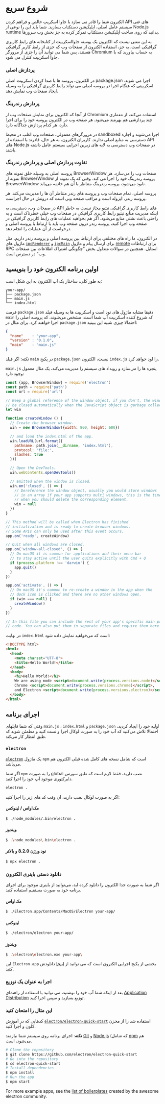 # شروع سریع

الکترون شما را قادر می سازد با جاوا اسکریپ خالص و فراهم کردن API های غنی سیستم عامل اصلی، اپلیکیشن دستکتاب بسازید. شما باید این را نوعی از Node.js runtime بدانید که روی ساخت اپلیکیشن دستکتاپ تمرکز کرده به جز بخش وب سرورها.

به این معنی نیست که الکترون یک پوسته جاوااسکریپت از کتابخانه های رابط کاربری گرافیکی است. به جز، استفاده الکترون از صفحات وب که جزی از رابط کاربر گرافیکی هستند، پس شما می توانید آن را جزی از مرورگر Chromium به حساب بیاورید که با جاوا اسکریپت کنترل می شود.

### پردازش اصلی

در الکترون، پروسه ها با صدا کردن اسکریپت اصلی package.json اجرا می شوند. اسکریپتی که هنگام اجرا در پروسه اصلی می تواند رابط کاربری گرافیکی را به وسیله ایجاد صفحات وب نمایش دهد.

### پردازش رندرینگ

از آنجا که الکترون برای نمایش صفحات وب از Chromium استفاده می‌کند، از معماری چند پردازشی هم بهرمند می‌شود. هر صفحه وب در الکترون پروسه خود را برای اجرا دارد، هر کدام پردازش جداگانه دارد.

در مرورگرهای معمولی، صفحات وب اغلب در محیط sandboxed اجرا می‌شوند و اجازه دسترسی به منابع اصلی ندارند. کاربران الکترون، به هر حال، قادرند با استفاده از API های Node.js در صفحات وب دسترسی به لایه های زیرین اجرایی سیستم عامل داشته باشند.

### تفاوت پردازش اصلی و پردازش رندرینگ

پروسه اصلی به وسیله خلق نمونه های BrowserWindow صفحات وب را می‌سازد. هر نمونه از BrowserWindow پروسه رندرینگ خود را اجرا می کند. وقتی که یک نمونه از BrowserWindow نابود می‌شود، پروسه رندرینگ متناظر با آن هم خاتمه می‌یابد.

پروسه اصلی، تمام صفحات وب و پروسه های رندر متناظر آن ها را مدیریت می‌کند. هر پروسه رندر، ایزوله است و مراقب صفحه وبی است که درونش در حال اجراست.

در صفحات وب، دسترسی به API های رابط کاربری گرافیکی نیتیو مجاز نیست به خاطر اینکه مدیریت منابع نیتیو رابط کاربری گرافیکی در صفحات وب خیلی خطرناک است و به راحتی باعث نشتی منابع می‌شود. اگر هم بخواهید عملیات های رابط کاربری گرافیکی در صفحه وب اجرا کنید، پروسه رندر درون صفحه وب باید با ارتباط با پروسه اصلی و درخواست از آن عملیات را انجام دهد.

در الکترون، ما راه های مختلفی برای ارتباط بین پروسه اصلی و پروسه رندر داریم. مثل ماژول های [`ipcRenderer`](../api/ipc-renderer.md) و [`ipcMain`](../api/ipc-main.md) برای ارسال پیام و ماژول [remote](../api/remote.md) برای ارتباطات RPC استایل. همچنین در سوالات متداول بخش "چگونگی اشتراک اطلاعات بین صفحات وب" در دسترس است.

## اولین برنامه الکترون خود را بنویسید

به طور کلی، ساختار یک آپ الکترون به این شکل است:

```text
your-app/
├── package.json
├── main.js
└── index.html
```

فرمت `package.json` دقیقا مشابه ماژول های نود است و اسکریپت ها به وسیله فیلد `main` که شروع کننده اسکریپت آپ شما است، مشخص می‌شوند، که پروسه اصلی را اجرا خواهند کرد. برای مثال در `package.json` احتمالا چیزی شبیه این ببینید:

```json
{
  "name"    : "your-app",
  "version" : "0.1.0",
  "main"    : "main.js"
}
```

نکته: اگر فیلد `main` در پکیج `package.json` نیست، الکترون `index.js` را لود خواهد کرد.

`main.js` پنجره ها را می‌سازد و رویداد های سیستم را مدیریت می‌کند، یک مثال معمول وجود دارد:

```javascript
const {app, BrowserWindow} = require('electron')
const path = require('path')
const url = require('url')

// Keep a global reference of the window object, if you don't, the window will
// be closed automatically when the JavaScript object is garbage collected.
let win

function createWindow () {
  // Create the browser window.
  win = new BrowserWindow({width: 800, height: 600})

  // and load the index.html of the app.
  win.loadURL(url.format({
    pathname: path.join(__dirname, 'index.html'),
    protocol: 'file:',
    slashes: true
  }))

  // Open the DevTools.
  win.webContents.openDevTools()

  // Emitted when the window is closed.
  win.on('closed', () => {
    // Dereference the window object, usually you would store windows
    // in an array if your app supports multi windows, this is the time
    // when you should delete the corresponding element.
    win = null
  })
}

// This method will be called when Electron has finished
// initialization and is ready to create browser windows.
// Some APIs can only be used after this event occurs.
app.on('ready', createWindow)

// Quit when all windows are closed.
app.on('window-all-closed', () => {
  // On macOS it is common for applications and their menu bar
  // to stay active until the user quits explicitly with Cmd + Q
  if (process.platform !== 'darwin') {
    app.quit()
  }
})

app.on('activate', () => {
  // On macOS it's common to re-create a window in the app when the
  // dock icon is clicked and there are no other windows open.
  if (win === null) {
    createWindow()
  }
})

// In this file you can include the rest of your app's specific main process
// code. You can also put them in separate files and require them here.
```

در نهایت `index.html` است که می‌خواهید نمایش داده شود:

```html
<!DOCTYPE html>
<html>
  <head>
    <meta charset="UTF-8">
    <title>Hello World!</title>
  </head>
  <body>
    <h1>Hello World!</h1>
    We are using node <script>document.write(process.versions.node)</script>,
    Chrome <script>document.write(process.versions.chrome)</script>,
    and Electron <script>document.write(process.versions.electron)</script>.
  </body>
</html>
```

## اجرای برنامه

وقتی که شما فایلهای `main.js` ، `index.html` و `package.json` اولیه خود را ایجاد کردید، احتمالا تلاش می‌کنید که آپ خود را به صورت لوکال اجرا و تست کنید و مطمئن شوید که طبق انتظار کار می‌کند.

### `electron`

[`electron`](https://github.com/electron-userland/electron-prebuilt) یک ماژول `npm` است که شامل نسخه های کامل شده قبلی الکترون هم می‌باشد.

اگر شما `npm` را به صورت global نصب دارید، فقط لازم است که طبق سورس دایرکتوری موجود آپ خود را اجرا کنید.

```sh
electron .
```

اگر به صورت لوکال نصب دارید، آن وقت کد های زیر را اجرا کنید:

#### مک‌اواس / لینوکس

```sh
$ ./node_modules/.bin/electron .
```

#### ویندوز

```sh
$ .\node_modules\.bin\electron .
```

#### نود ورژن 8.2.0 و بالاتر

```sh
$ npx electron .
```

### دانلود دستی باینری الکترون

اگر شما به صورت جدا الکترون را دانلود کرده اید، می‌توانید از باینری موجود برای اجرای برنامه خود به صورت مستقیم استفاده کنید.

#### مک‌اواس

```sh
$ ./Electron.app/Contents/MacOS/Electron your-app/
```

#### لینوکس

```sh
$ ./electron/electron your-app/
```

#### ویندوز

```sh
$ .\electron\electron.exe your-app\
```

این `Electron.app` بخشی از پکیج اجرایی الکترون است که می توانید از [اینجا](https://github.com/electron/electron/releases) دانلودش کنید.

### اجرا به عنوان یک توزیع

بعد از اینکه شما آپ خود را نوشتید، می توانید با استفاده از راهنمای [Application Distribution](./application-distribution.md) توزیع بسازید و سپس اجرا کنید.

### این مثال را امتحان کنید

کدهایی که در آموزش [`electron/electron-quick-start`](https://github.com/electron/electron-quick-start) استفاده شد را از مخزن کلون و اجرا کنید.

**نکته**: اجرای برنامه روی سیستم شما نیازمند [Git](https://git-scm.com) و [Node.js](https://nodejs.org/en/download/) (که شامل [npm](https://npmjs.org) هم می‌شود، است.

```sh
# Clone the repository
$ git clone https://github.com/electron/electron-quick-start
# Go into the repository
$ cd electron-quick-start
# Install dependencies
$ npm install
# Run the app
$ npm start
```

For more example apps, see the [list of boilerplates](https://electronjs.org/community#boilerplates) created by the awesome electron community.